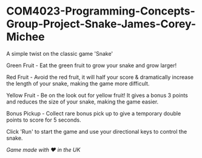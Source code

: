 # COM4023-Programming-Concepts-Group-Project-Snake-James-Corey-Michee

A simple twist on the classic game 'Snake'

Green Fruit - Eat the green fruit to grow your snake and grow larger!

Red Fruit - Avoid the red fruit, it will half your score & dramatically increase the length of your snake, making the game more difficult.

Yellow Fruit - Be on the look out for yellow fruit! It gives a bonus 3 points and reduces the size of your snake, making the game easier.

Bonus Pickup - Collect rare bonus pick up to give a temporary double points to score for 5 seconds.

Click 'Run' to start the game and use your directional keys to control the snake.


*Game made with ❤️ in the UK*
